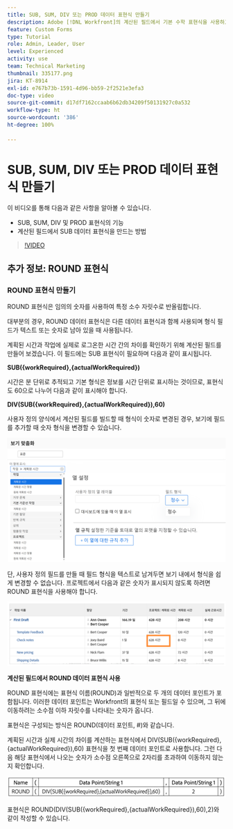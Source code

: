 ```yaml
---
title: SUB, SUM, DIV 또는 PROD 데이터 표현식 만들기
description: Adobe [!DNL Workfront]의 계산된 필드에서 기본 수학 표현식을 사용하고 만드는 방법을 알아봅니다.
feature: Custom Forms
type: Tutorial
role: Admin, Leader, User
level: Experienced
activity: use
team: Technical Marketing
thumbnail: 335177.png
jira: KT-8914
exl-id: e767b73b-1591-4d96-bb59-2f2521e3efa3
doc-type: video
source-git-commit: d17df7162ccaab6b62db34209f50131927c0a532
workflow-type: ht
source-wordcount: '386'
ht-degree: 100%

---
```


# SUB, SUM, DIV 또는 PROD 데이터 표현식 만들기

이 비디오를 통해 다음과 같은 사항을 알아볼 수 있습니다.

* SUB, SUM, DIV 및 PROD 표현식의 기능
* 계산된 필드에서 SUB 데이터 표현식을 만드는 방법

>[!VIDEO](https://video.tv.adobe.com/v/335177/?quality=12&learn=on&enablevpops)

## 추가 정보: ROUND 표현식

### ROUND 표현식 만들기

ROUND 표현식은 임의의 숫자를 사용하여 특정 소수 자릿수로 반올림합니다.

대부분의 경우, ROUND 데이터 표현식은 다른 데이터 표현식과 함께 사용되며 형식 필드가 텍스트 또는 숫자로 남아 있을 때 사용됩니다.

계획된 시간과 작업에 실제로 로그온한 시간 간의 차이를 확인하기 위해 계산된 필드를 만들어 보겠습니다. 이 필드에는 SUB 표현식이 필요하며 다음과 같이 표시됩니다.

**SUB({workRequired},{actualWorkRequired})**

시간은 분 단위로 추적되고 기본 형식은 정보를 시간 단위로 표시하는 것이므로, 표현식도 60으로 나누어 다음과 같이 표시해야 합니다.

**DIV(SUB({workRequired},{actualWorkRequired}),60)**

사용자 정의 양식에서 계산된 필드를 빌드할 때 형식이 숫자로 변경된 경우, 보기에 필드를 추가할 때 숫자 형식을 변경할 수 있습니다.

![활용성 보고서가 포함된 워크로드 밸런서](assets/round01.png)

단, 사용자 정의 필드를 만들 때 필드 형식을 텍스트로 남겨두면 보기 내에서 형식을 쉽게 변경할 수 없습니다. 프로젝트에서 다음과 같은 숫자가 표시되지 않도록 하려면 ROUND 표현식을 사용해야 합니다.

![활용성 보고서가 포함된 워크로드 밸런서](assets/round02.png)

<b>계산된 필드에서 ROUND 데이터 표현식 사용</b>

ROUND 표현식에는 표현식 이름(ROUND)과 일반적으로 두 개의 데이터 포인트가 포함됩니다. 이러한 데이터 포인트는 Workfront의 표현식 또는 필드일 수 있으며, 그 뒤에 이동하려는 소수점 이하 자릿수를 나타내는 숫자가 옵니다.

표현식은 구성되는 방식은 ROUND(데이터 포인트, #)와 같습니다.

계획된 시간과 실제 시간의 차이를 계산하는 표현식에서 DIV(SUB({workRequired},{actualWorkRequired}),60) 표현식을 첫 번째 데이터 포인트로 사용합니다. 그런 다음 해당 표현식에서 나오는 숫자가 소수점 오른쪽으로 2자리를 초과하여 이동하지 않는지 확인합니다.

![활용성 보고서가 포함된 워크로드 밸런서](assets/round03.png)

표현식은 ROUND(DIV(SUB({workRequired},{actualWorkRequired}),60),2)와 같이 작성할 수 있습니다.
